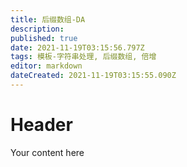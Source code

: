 ```yaml
---
title: 后缀数组-DA
description: 
published: true
date: 2021-11-19T03:15:56.797Z
tags: 模板-字符串处理, 后缀数组, 倍增
editor: markdown
dateCreated: 2021-11-19T03:15:55.090Z
---
```


# Header
Your content here